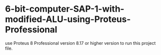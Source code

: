 # 6-bit-computer-SAP-1-with-modified-ALU-using-Proteus-Professional
use Proteus 8 Professional version 8.17 or higher version to run this project file.
